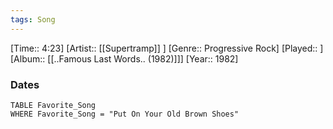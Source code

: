 ```yaml
---
tags: Song  
---
```

[Time:: 4:23]
[Artist:: [[Supertramp]] ]
[Genre:: Progressive Rock]
[Played:: ]
[Album:: [[..Famous Last Words.. (1982)]]]
[Year:: 1982]
### Dates
````dataview
TABLE Favorite_Song
WHERE Favorite_Song = "Put On Your Old Brown Shoes"
````